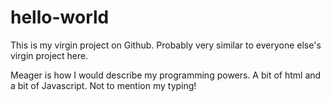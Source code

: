 # hello-world
This is my virgin project on Github. Probably very similar to everyone else's virgin project here. 

Meager is how I would describe my programming powers. A bit of html and a bit of Javascript. Not to mention my typing!
